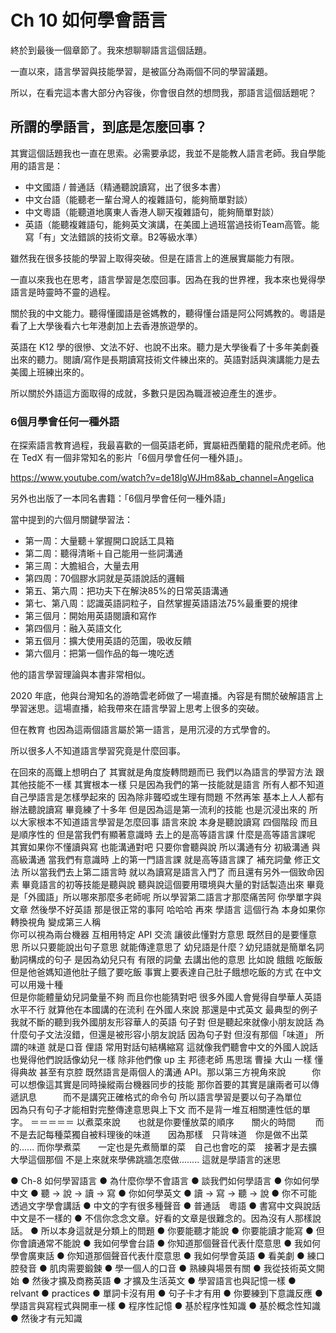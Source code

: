 # Ch 10 如何學會語言

終於到最後一個章節了。我來想聊聊語言這個話題。

一直以來，語言學習與技能學習，是被區分為兩個不同的學習議題。

所以，在看完這本書大部分內容後，你會很自然的想問我，那語言這個話題呢？

## 所謂的學語言，到底是怎麼回事？

其實這個話題我也一直在思索。必需要承認，我並不是能教人語言老師。我自學能用的語言是：

* 中文國語 / 普通話（精通聽說讀寫，出了很多本書）
* 中文台語（能聽老一輩台灣人的複雜語句，能夠簡單對談）
* 中文粵語（能聽道地廣東人香港人聊天複雜語句，能夠簡單對談）
* 英語（能聽複雜語句，能夠英文演講，在美國上過班當過技術Team高管。能寫「有」文法錯誤的技術文章。B2等級水準）

雖然我在很多技能的學習上取得突破。但是在語言上的進展實屬能力有限。

一直以來我也在思考，語言學習是怎麼回事。因為在我的世界裡，我本來也覺得學語言是時靈時不靈的過程。

關於我的中文能力。聽得懂國語是爸媽教的，聽得懂台語是阿公阿媽教的。粵語是看了上大學後看六七年港劇加上去香港旅遊學的。

英語在 K12 學的很慘、文法不好、也說不出來。聽力是大學後看了十多年美劇養出來的聽力。閱讀/寫作是長期讀寫技術文件練出來的。英語對話與演講能力是去美國上班練出來的。

所以關於外語這方面取得的成就，多數只是因為職涯被迫產生的進步。

### 6個月學會任何一種外語

在探索語言教育過程，我最喜歡的一個英語老師，實屬紐西蘭籍的龍飛虎老師。他在 TedX 有一個非常知名的影片「6個月學會任何一種外語」。

https://www.youtube.com/watch?v=de18lgWJHm8&ab_channel=Angelica

另外也出版了一本同名書籍：「6個月學會任何一種外語」

當中提到的六個月關鍵學習法：

* 第一周：大量聽＋掌握開口說話工具箱
* 第二周：聽得清晰＋自己能用一些詞溝通
* 第三周：大膽組合，大量去用
* 第四周：70個膠水詞就是英語說話的邏輯
* 第五、第六周：把功夫下在解決85%的日常英語溝通
* 第七、第八周：認識英語詞粒子，自然掌握英語語法75%最重要的規律
* 第三個月：開始用英語閱讀和寫作
* 第四個月：融入英語文化
* 第五個月：擴大使用英語的范圍，吸收反饋
* 第六個月：把第一個作品的每一塊吃透

他的語言學習理論與本書非常相似。

2020 年底，他與台灣知名的游皓雲老師做了一場直播。內容是有關於破解語言上學習迷思。這場直播，給我帶來在語言學習上思考上很多的突破。




但在教育
也因為這兩個語言屬於第一語言，是用沉浸的方式學會的。

所以很多人不知道語言學習究竟是什麼回事。




在回來的高鐵上想明白了
其實就是角度旋轉問題而已
我們以為語言的學習方法 跟其他技能不一樣
其實根本一樣
只是因為我們的第一技能就是語言
所有人都不知道自己學語言是怎樣學起來的
因為除非聾啞或生理有問題  不然再笨 基本上人人都有辦法聽說讀寫
畢竟練了十多年
但是因為這是第一流利的技能 也是沉浸出來的 所以大家根本不知道語言學習是怎麼回事
語言來說 本身是聽說讀寫 四個階段 而且是順序性的
但是當我們有顯著意識時  去上的是高等語言課
什麼是高等語言課呢  
其實如果你不懂讀與寫 也能溝通對吧 只要你會聽與說
所以溝通有分  初級溝通 與高級溝通
當我們有意識時  上的第一門語言課  就是高等語言課了
補充詞彙 修正文法
所以當我們去上第二語言時
就以為讀寫是語言入門了
而且還有另外一個致命因素
畢竟語言的初等技能是聽與說
聽與說這個要用環境與大量的對話製造出來
畢竟是「外國語」所以哪來那麼多老師呢
所以學習第二語言才那麼痛苦阿
你學單字與文章  然後學不好英語  那是很正常的事阿 哈哈哈
再來 學語言   這個行為   本身如果你轉換視角
變成第三人稱  
你可以視為兩台機器  互相用特定 API  交流  讓彼此懂對方意思
既然目的是要懂意思  所以只要能說出句子意思  就能傳達意思了
幼兒語是什麼？幼兒語就是簡單名詞動詞構成的句子
是因為幼兒只有  有限的詞彙 去講出他的意思   比如說 餓餓  吃飯飯
但是他爸媽知道他肚子餓了要吃飯
事實上要表達自己肚子餓想吃飯的方式   在中文可以用幾十種  
但是你能體量幼兒詞彙量不夠  而且你也能猜對吧
很多外國人會覺得自學華人英語水平不行 就算他在本國講的在流利
在外國人來說 那還是中式英文  最典型的例子我就不斷的聽到我外國朋友形容華人的英語  句子對  但是聽起來就像小朋友說話
為什麼句子文法沒錯，但還是被形容小朋友說話
因為句子對  但沒有那個「味道」
所謂的味道  就是口音 俚語  常用對話句結構縮寫
這就像我們聽會中文的外國人說話 也覺得他們說話像幼兒一樣 除非他們像 up 主 邦德老師  馬思瑞 曹操 大山 一樣 懂得典故 甚至有京腔
既然語言是兩個人的溝通 API。那以第三方視角來說　　　你可以想像這其實是同時操縱兩台機器同步的技能
那你首要的其實是讓兩者可以傳遞訊息　　　而不是講究正確格式的命令句
所以語言學習是要以句子為單位　　　因為只有句子才能相對完整傳達意思與上下文
而不是背一堆互相關連性低的單字。
＝＝＝＝＝
以煮菜來說　　也就是你要懂放菜的順序　　關火的時間　　
而不是去記每種菜獨自被料理後的味道　　因為那樣　只背味道　你是做不出菜的......
而你學煮菜　　一定也是先煮簡單的菜　自己也會吃的菜　接著才是去擴大學這個那個
不是上來就來學佛跳牆怎麼做........
這就是學語言的迷思

●	Ch-8 如何學習語言
●	為什麼你學不會語言
●	談我們如何學語言
●	你如何學中文
●	聽 -> 說 -> 讀 -> 寫
●	你如何學英文
●	讀 -> 寫 -> 聽 -> 說
●	你不可能透過文字學會講話
●	中文的字有很多種聲音
●	普通話　粵語
●	書寫中文與說話中文是不一樣的
●	不信你念念文章。好看的文章是很難念的。因為沒有人那樣說話。
●	所以本身這就是分類上的問題
●	你要能聽才能說
●	你要能讀才能寫
●	但你會讀通常不能說
●	我如何學會台語
●	你知道那個聲音代表什麼意思
●	我如何學會廣東話
●	你知道那個聲音代表什麼意思
●	我如何學會英語
●	看美劇
●	練口腔發音
●	肌肉需要鍛鍊
●	學一個人的口音
●	熟練與場景有關
●	我從技術英文開始
●	然後才擴及商務英語
●	才擴及生活英文
●	學習語言也與記憶一樣
●	relvant
●	practices
●	單詞卡沒有用
●	句子卡才有用
●	你要練到下意識反應
●	學語言與寫程式與開車一樣
●	程序性記憶
●	基於程序性知識
●	基於概念性知識
●	然後才有元知識
